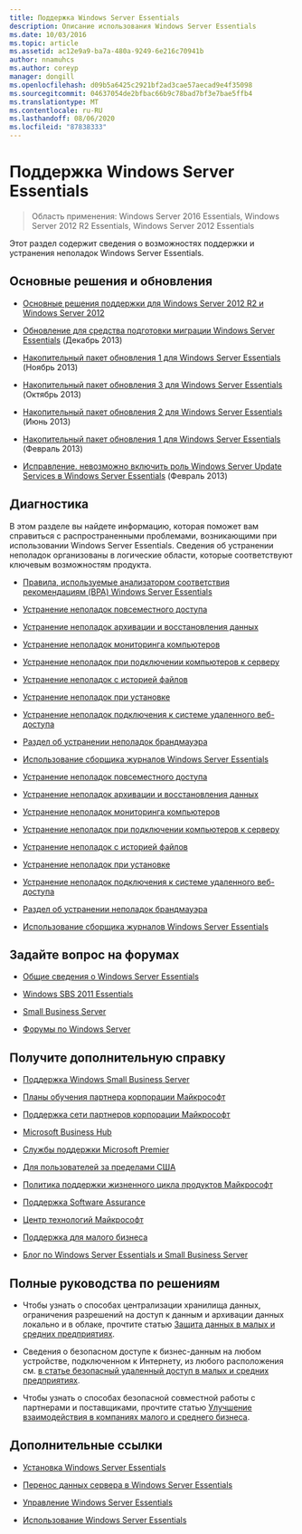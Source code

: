 ```yaml
---
title: Поддержка Windows Server Essentials
description: Описание использования Windows Server Essentials
ms.date: 10/03/2016
ms.topic: article
ms.assetid: ac12e9a9-ba7a-480a-9249-6e216c70941b
author: nnamuhcs
ms.author: coreyp
manager: dongill
ms.openlocfilehash: d09b5a6425c2921bf2ad3cae57aecad9e4f35098
ms.sourcegitcommit: 04637054de2bfbac66b9c78bad7bf3e7bae5ffb4
ms.translationtype: MT
ms.contentlocale: ru-RU
ms.lasthandoff: 08/06/2020
ms.locfileid: "87838333"
---
```

# <a name="support-windows-server-essentials"></a>Поддержка Windows Server Essentials

> Область применения: Windows Server 2016 Essentials, Windows Server 2012 R2 Essentials, Windows Server 2012 Essentials

Этот раздел содержит сведения о возможностях поддержки и устранения неполадок Windows Server Essentials.

## <a name="top-support-solutions-and-updates"></a>Основные решения и обновления

- [Основные решения поддержки для Windows Server 2012 R2 и Windows Server 2012](/previous-versions/windows/it-pro/windows-server-2012-r2-and-2012/hh831490(v=ws.11))

- [Обновление для средства подготовки миграции Windows Server Essentials](https://support.microsoft.com/kb/2908176) (Декабрь 2013)

- [Накопительный пакет обновления 1 для Windows Server Essentials](https://support.microsoft.com/kb/2887595) (Ноябрь 2013)

- [Накопительный пакет обновления 3 для Windows Server Essentials](https://support.microsoft.com/kb/2862551) (Октябрь 2013)

- [Накопительный пакет обновления 2 для Windows Server Essentials](https://support.microsoft.com/kb/2824160) (Июнь 2013)

- [Накопительный пакет обновления 1 для Windows Server Essentials](https://support.microsoft.com/kb/2781267) (Февраль 2013)

- [Исправление. невозможно включить роль Windows Server Update Services в Windows Server Essentials](https://support.microsoft.com/kb/2762663) (Февраль 2013)

## <a name="troubleshoot"></a>Диагностика

В этом разделе вы найдете информацию, которая поможет вам справиться с распространенными проблемами, возникающими при использовании Windows Server Essentials. Сведения об устранении неполадок организованы в логические области, которые соответствуют ключевым возможностям продукта.

- [Правила, используемые анализатором соответствия рекомендациям (BPA) Windows Server Essentials](../migrate/Rules-used-by-the-Windows-Server-Essentials-Best-Practices-Analyzer--BPA--Tool.md)

- [Устранение неполадок повсеместного доступа](Troubleshoot-Anywhere-Access-in-Windows-Server-Essentials.md)

- [Устранение неполадок архивации и восстановления данных](Troubleshoot-computer-backup-and-restore-errors-in-Windows-Server-Essentials.md)

- [Устранение неполадок мониторинга компьютеров](Troubleshoot-computer-monitoring-in-Windows-Server-Essentials.md)

- [Устранение неполадок при подключении компьютеров к серверу](Troubleshoot-connecting-computers-to-the-server-in-Windows-Server-Essentials.md)

- [Устранение неполадок с историей файлов](Troubleshoot-File-History-in-Windows-Server-Essentials.md)

- [Устранение неполадок при установке](Troubleshoot-Windows-Server-Essentials-installation.md)

- [Устранение неполадок подключения к системе удаленного веб-доступа](Troubleshoot-Remote-Web-Access-connectivity-in-Windows-Server-Essentials.md)

- [Раздел об устранении неполадок брандмауэра](Troubleshoot-your-firewall-in-Windows-Server-Essentials.md)

- [Использование сборщика журналов Windows Server Essentials](Use-the-Windows-Server-Essentials-Log-Collector.md)

- [Устранение неполадок повсеместного доступа](../support/Troubleshoot-Anywhere-Access-in-Windows-Server-Essentials.md)

- [Устранение неполадок архивации и восстановления данных](../support/Troubleshoot-computer-backup-and-restore-errors-in-Windows-Server-Essentials.md)

- [Устранение неполадок мониторинга компьютеров](../support/Troubleshoot-computer-monitoring-in-Windows-Server-Essentials.md)

- [Устранение неполадок при подключении компьютеров к серверу](../support/Troubleshoot-connecting-computers-to-the-server-in-Windows-Server-Essentials.md)

- [Устранение неполадок с историей файлов](../support/Troubleshoot-File-History-in-Windows-Server-Essentials.md)

- [Устранение неполадок при установке](../support/Troubleshoot-Windows-Server-Essentials-installation.md)

- [Устранение неполадок подключения к системе удаленного веб-доступа](../support/Troubleshoot-Remote-Web-Access-connectivity-in-Windows-Server-Essentials.md)

- [Раздел об устранении неполадок брандмауэра](../support/Troubleshoot-your-firewall-in-Windows-Server-Essentials.md)

- [Использование сборщика журналов Windows Server Essentials](../support/Use-the-Windows-Server-Essentials-Log-Collector.md)

## <a name="ask-a-question-in-the-forums"></a>Задайте вопрос на форумах

- [Общие сведения о Windows Server Essentials](/answers/topics/windows-server-essentials.html)

- [Windows SBS 2011 Essentials](/answers/topics/windows-small-business-server.html)

- [Small Business Server](/answers/topics/windows-small-business-server.html)

- [Форумы по Windows Server](/answers/topics/windows-server.html)

## <a name="get-additional-help"></a>Получите дополнительную справку

- [Поддержка Windows Small Business Server](https://support.microsoft.com/oas/default.aspx?gprid=1167&st=1&wfxredirect=1&sd=gn)

- [Планы обучения партнера корпорации Майкрософт](https://mspartnerlp.mspartner.microsoft.com/LearningPath/LearningPath/DLPaths?trackId=559&rowId=1078&trackPathId=6605)

- [Поддержка сети партнеров корпорации Майкрософт](https://mspartner.microsoft.com/en/us/Pages/Support/get-support.aspx)

- [Microsoft Business Hub](http://www.microsoftbusinesshub.com/Gigya/Insider)

- [Службы поддержки Microsoft Premier](https://www.microsoft.com/microsoftservices/support.aspx)

- [Для пользователей за пределами США](https://support.microsoft.com/common/international.aspx?&sd=tech)

- [Политика поддержки жизненного цикла продуктов Майкрософт](https://support.microsoft.com/lifecycle/)

- [Поддержка Software Assurance](https://support.microsoft.com/default.aspx?scid=fh;%5Bln%5D;SoftAssurance)

- [Центр технологий Майкрософт](https://www.microsoft.com/mtc/default.aspx)

- [Поддержка для малого бизнеса](https://smallbusiness.support.microsoft.com/contact)

- [Блог по Windows Server Essentials и Small Business Server](/archive/blogs/sbs/)

## <a name="end-to-end-solution-guides"></a>Полные руководства по решениям

- Чтобы узнать о способах централизации хранилища данных, ограничения разрешений на доступ к данным и архивации данных локально и в облаке, прочтите статью [Защита данных в малых и средних предприятиях](/previous-versions/orphan-topics/ws.11/dn582043(v=ws.11)).

- Сведения о безопасном доступе к бизнес-данным на любом устройстве, подключенном к Интернету, из любого расположения см. [в статье безопасный удаленный доступ в малых и средних предприятиях](/previous-versions/windows/it-pro/solutions-guidance/dn629457(v=ws.11)).

- Чтобы узнать о способах безопасной совместной работы с партнерами и поставщиками, прочтите статью [Улучшение взаимодействия в компаниях малого и среднего бизнеса](/previous-versions/windows/it-pro/solutions-guidance/dn747893(v=ws.11)).

## <a name="additional-references"></a>Дополнительные ссылки

- [Установка Windows Server Essentials](../install/Install-Windows-Server-Essentials.md)

- [Перенос данных сервера в Windows Server Essentials](../migrate/Migrate-Server-Data-to-Windows-Server-Essentials.md)

- [Управление Windows Server Essentials](../manage/Manage-Windows-Server-Essentials.md)

- [Использование Windows Server Essentials](../use/Use-Windows-Server-Essentials.md)